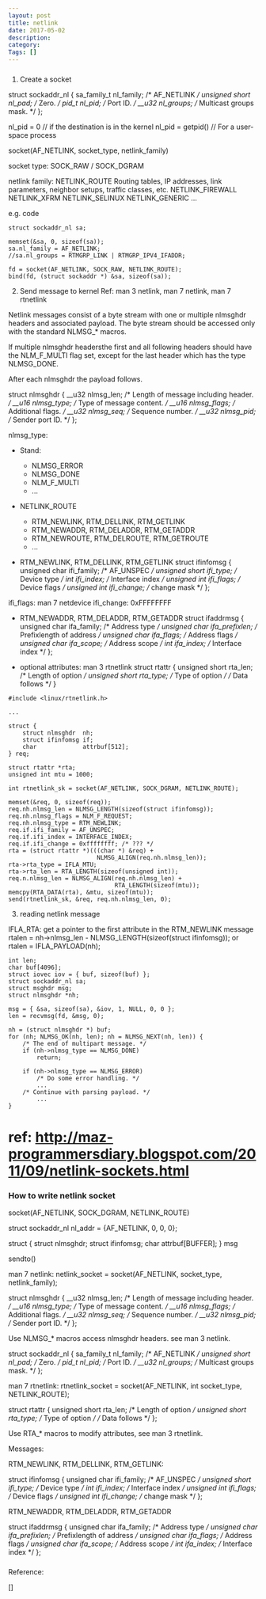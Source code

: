 ```yaml
---
layout: post
title: netlink
date: 2017-05-02
description:
category:
Tags: []
---
```



###

1. Create a socket

struct sockaddr_nl
{
	sa_family_t     nl_family;  /* AF_NETLINK */
	unsigned short  nl_pad;     /* Zero. */
	pid_t           nl_pid;     /* Port ID. */
	__u32           nl_groups;  /* Multicast groups mask. */
};

nl_pid = 0		// if the destination is in the kernel
nl_pid = getpid()	// For a user-space process

socket(AF_NETLINK, socket_type, netlink_family)

socket type: SOCK_RAW / SOCK_DGRAM

netlink family:
	NETLINK_ROUTE
		Routing tables, IP addresses, link parameters, neighbor
		setups, traffic classes, etc.
	NETLINK_FIREWALL
	NETLINK_XFRM
	NETLINK_SELINUX
	NETLINK_GENERIC
	...

e.g. code
```
struct sockaddr_nl sa;

memset(&sa, 0, sizeof(sa));
sa.nl_family = AF_NETLINK;
//sa.nl_groups = RTMGRP_LINK | RTMGRP_IPV4_IFADDR;

fd = socket(AF_NETLINK, SOCK_RAW, NETLINK_ROUTE);
bind(fd, (struct sockaddr *) &sa, sizeof(sa));

```

2. Send message to kernel
Ref: man 3 netlink, man 7 netlink, man 7 rtnetlink

Netlink  messages consist of a byte stream with one or multiple nlmsghdr
headers and associated payload. The byte stream should be accessed only with
the standard NLMSG_* macros.

If multiple nlmsghdr headersthe first and all following headers  should have
the NLM_F_MULTI flag set, except for the last header which has the type
NLMSG_DONE.

After each nlmsghdr the payload follows.

struct nlmsghdr {
	__u32 nlmsg_len;    /* Length of message including header. */
	__u16 nlmsg_type;   /* Type of message content. */
	__u16 nlmsg_flags;  /* Additional flags. */
	__u32 nlmsg_seq;    /* Sequence number. */
	__u32 nlmsg_pid;    /* Sender port ID. */
};

nlmsg_type:
  - Stand:
    - NLMSG_ERROR
    - NLMSG_DONE
    - NLM_F_MULTI
    - ...
  - NETLINK_ROUTE
    - RTM_NEWLINK, RTM_DELLINK, RTM_GETLINK
    - RTM_NEWADDR, RTM_DELADDR, RTM_GETADDR
    - RTM_NEWROUTE, RTM_DELROUTE, RTM_GETROUTE
    - ...


- RTM_NEWLINK, RTM_DELLINK, RTM_GETLINK
struct ifinfomsg {
    unsigned char  ifi_family; /* AF_UNSPEC */
    unsigned short ifi_type;   /* Device type */
    int            ifi_index;  /* Interface index */
    unsigned int   ifi_flags;  /* Device flags  */
    unsigned int   ifi_change; /* change mask */
};

ifi_flags: man 7 netdevice
ifi_change: 0xFFFFFFFF

- RTM_NEWADDR, RTM_DELADDR, RTM_GETADDR
struct ifaddrmsg {
    unsigned char ifa_family;    /* Address type */
    unsigned char ifa_prefixlen; /* Prefixlength of address */
    unsigned char ifa_flags;     /* Address flags */
    unsigned char ifa_scope;     /* Address scope */
    int           ifa_index;     /* Interface index */
};

- optional attributes: man 3 rtnetlink
struct rtattr {
    unsigned short rta_len;    /* Length of option */
    unsigned short rta_type;   /* Type of option */
    /* Data follows */
}

```
#include <linux/rtnetlink.h>

...

struct {
    struct nlmsghdr  nh;
    struct ifinfomsg if;
    char             attrbuf[512];
} req;

struct rtattr *rta;
unsigned int mtu = 1000;

int rtnetlink_sk = socket(AF_NETLINK, SOCK_DGRAM, NETLINK_ROUTE);

memset(&req, 0, sizeof(req));
req.nh.nlmsg_len = NLMSG_LENGTH(sizeof(struct ifinfomsg));
req.nh.nlmsg_flags = NLM_F_REQUEST;
req.nh.nlmsg_type = RTM_NEWLINK;
req.if.ifi_family = AF_UNSPEC;
req.if.ifi_index = INTERFACE_INDEX;
req.if.ifi_change = 0xffffffff; /* ??? */
rta = (struct rtattr *)(((char *) &req) +
                         NLMSG_ALIGN(req.nh.nlmsg_len));
rta->rta_type = IFLA_MTU;
rta->rta_len = RTA_LENGTH(sizeof(unsigned int));
req.n.nlmsg_len = NLMSG_ALIGN(req.nh.nlmsg_len) +
                              RTA_LENGTH(sizeof(mtu));
memcpy(RTA_DATA(rta), &mtu, sizeof(mtu));
send(rtnetlink_sk, &req, req.nh.nlmsg_len, 0);
```

3. reading netlink message


IFLA_RTA: get a pointer to the first attribute in the RTM_NEWLINK message
rtalen = nh->nlmsg_len - NLMSG_LENGTH(sizeof(struct ifinfomsg)); or
rtalen = IFLA_PAYLOAD(nh);

```
int len;
char buf[4096];
struct iovec iov = { buf, sizeof(buf) };
struct sockaddr_nl sa;
struct msghdr msg;
struct nlmsghdr *nh;

msg = { &sa, sizeof(sa), &iov, 1, NULL, 0, 0 };
len = recvmsg(fd, &msg, 0);

nh = (struct nlmsghdr *) buf;
for (nh; NLMSG_OK(nh, len); nh = NLMSG_NEXT(nh, len)) {
	/* The end of multipart message. */
	if (nh->nlmsg_type == NLMSG_DONE)
		return;

	if (nh->nlmsg_type == NLMSG_ERROR)
		/* Do some error handling. */
		...
	/* Continue with parsing payload. */
		...
}

```

# ref: http://maz-programmersdiary.blogspot.com/2011/09/netlink-sockets.html
### How to write netlink socket

socket(AF_NETLINK, SOCK_DGRAM, NETLINK_ROUTE)

struct sockaddr_nl nl_addr = {AF_NETLINK, 0, 0, 0};

struct {
	struct nlmsghdr;
	struct ifinfomsg;
	char attrbuf[BUFFER];
} msg


sendto()



man 7 netlink:
netlink_socket = socket(AF_NETLINK, socket_type, netlink_family);

struct nlmsghdr {
    __u32 nlmsg_len;    /* Length of message including header. */
    __u16 nlmsg_type;   /* Type of message content. */
    __u16 nlmsg_flags;  /* Additional flags. */
    __u32 nlmsg_seq;    /* Sequence number. */
    __u32 nlmsg_pid;    /* Sender port ID. */
};

Use NLMSG_* macros access nlmsghdr headers. see man 3 netlink.


struct sockaddr_nl {
    sa_family_t     nl_family;  /* AF_NETLINK */
    unsigned short  nl_pad;     /* Zero. */
    pid_t           nl_pid;     /* Port ID. */
    __u32           nl_groups;  /* Multicast groups mask. */
};




man 7 rtnetlink:
rtnetlink_socket = socket(AF_NETLINK, int socket_type, NETLINK_ROUTE);

struct rtattr {
    unsigned short rta_len;    /* Length of option */
    unsigned short rta_type;   /* Type of option */
    /* Data follows */
};

Use  RTA_* macros to modify attributes, see man 3 rtnetlink.


Messages:

RTM_NEWLINK, RTM_DELLINK, RTM_GETLINK:

struct ifinfomsg {
    unsigned char  ifi_family; /* AF_UNSPEC */
    unsigned short ifi_type;   /* Device type */
    int            ifi_index;  /* Interface index */
    unsigned int   ifi_flags;  /* Device flags  */
    unsigned int   ifi_change; /* change mask */
};


RTM_NEWADDR, RTM_DELADDR, RTM_GETADDR

struct ifaddrmsg {
     unsigned char ifa_family;    /* Address type */
     unsigned char ifa_prefixlen; /* Prefixlength of address */
     unsigned char ifa_flags;     /* Address flags */
     unsigned char ifa_scope;     /* Address scope */
     int           ifa_index;     /* Interface index */
};



###
Reference:

[](https://wiki.linuxfoundation.org/networking/generic_netlink_howto)
[]
